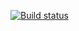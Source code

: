 [![Build status](https://ci.appveyor.com/api/projects/status/eklt0bavm41kq1ys?svg=true)](https://ci.appveyor.com/project/OSA85/aqa-2-1-api-ci)
